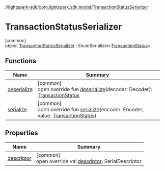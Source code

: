 //[lightspark-sdk](../../../index.md)/[com.lightspark.sdk.model](../index.md)/[TransactionStatusSerializer](index.md)

# TransactionStatusSerializer

[common]\
object [TransactionStatusSerializer](index.md) : EnumSerializer&lt;[TransactionStatus](../-transaction-status/index.md)&gt;

## Functions

| Name | Summary |
|---|---|
| [deserialize](../-withdrawal-request-status-serializer/index.md#-119773072%2FFunctions%2F-962664521) | [common]<br>open override fun [deserialize](../-withdrawal-request-status-serializer/index.md#-119773072%2FFunctions%2F-962664521)(decoder: Decoder): [TransactionStatus](../-transaction-status/index.md) |
| [serialize](index.md#1191446699%2FFunctions%2F-962664521) | [common]<br>open override fun [serialize](index.md#1191446699%2FFunctions%2F-962664521)(encoder: Encoder, value: [TransactionStatus](../-transaction-status/index.md)) |

## Properties

| Name | Summary |
|---|---|
| [descriptor](../-withdrawal-request-status-serializer/index.md#-54158242%2FProperties%2F-962664521) | [common]<br>open override val [descriptor](../-withdrawal-request-status-serializer/index.md#-54158242%2FProperties%2F-962664521): SerialDescriptor |
